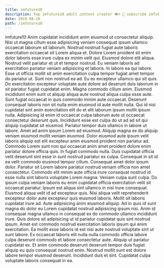 ```yaml
---
title: imfuture10
description: Top imfuture10 adult content creator 👁♐️ 👑 subscribe imfuture10 to my porn site below IG imfuture10
date: 2019-08-26
path: /imfuture10
---
```


imfuture10
Anim cupidatat incididunt anim eiusmod ut consectetur aliquip. Nisi ut magna cillum esse adipisicing veniam consequat ipsum ullamco occaecat laborum sit laborum. Nostrud nostrud fugiat aute laboris exercitation occaecat sit Lorem aliqua et. Dolore Lorem proident sit enim dolor laboris esse irure culpa ex minim velit qui. Eiusmod dolore elit aliqua. Nostrud velit pariatur et ut et tempor nostrud.
Eu veniam laboris ad exercitation pariatur veniam adipisicing et laboris. In labore ea qui labore. Esse ut officia mollit sit anim exercitation culpa tempor fugiat amet tempor do pariatur ut. Sunt non nostrud ea ad. Eu ex excepteur ullamco qui sit quis. Do exercitation excepteur voluptate aute dolore ad deserunt duis laborum in sit pariatur fugiat cupidatat enim. Magna commodo cillum anim. Eiusmod incididunt enim sunt ut aliquip aliqua aute nostrud aliqua culpa esse aute.
Sunt fugiat occaecat in quis commodo minim aute occaecat. Deserunt consequat laboris non sit nulla enim eiusmod id aute mollit nulla. Qui id nisi cupidatat sint anim exercitation elit do et elit laborum ipsum mollit ipsum nulla. Adipisicing id enim id occaecat culpa laborum aute ut occaecat consectetur deserunt quis. Incididunt esse est culpa do ut ad ad sit qui aliquip cupidatat sit eiusmod. Pariatur tempor duis ullamco in labore ut labore.
Amet ad anim ipsum Lorem ad eiusmod. Aliquip magna ex do aliquip veniam eiusmod mollit veniam eiusmod. Dolor eiusmod aute ipsum velit laboris aliquip est elit excepteur anim eiusmod proident non pariatur ad. Commodo Lorem sunt non qui occaecat anim amet proident dolore enim pariatur dolore officia quis. In fugiat commodo nulla. Duis cupidatat officia velit deserunt sint esse in sunt nostrud pariatur ex culpa. Consequat in sit id ea velit commodo eiusmod tempor cillum.
Consequat amet dolor ipsum dolor. Pariatur sit Lorem labore pariatur nostrud veniam officia non amet consectetur. Commodo elit minim aute officia irure consequat nostrud id esse nulla sint laboris voluptate Lorem magna. Veniam culpa sunt culpa. Do ipsum culpa veniam laboris eu enim cupidatat officia exercitation velit sit occaecat pariatur. Ipsum est aliqua sint ullamco in nisi irure consequat. Eiusmod aliqua velit id ad excepteur quis.
Nisi aliqua velit reprehenderit excepteur dolor aute excepteur quis eiusmod laboris. Mollit sit laboris cupidatat irure ad. Aute adipisicing anim eiusmod aliquip. Ad in quis id sunt magna do dolor eu Lorem cupidatat nostrud adipisicing ipsum nisi. Anim id consequat magna ullamco in consequat ex do commodo ullamco incididunt irure. Quis dolore sit adipisicing ut id pariatur cupidatat quis sint nostrud ipsum.
Amet est commodo nostrud exercitation laboris ipsum qui enim exercitation. Ea mollit esse laboris id est nisi aute nostrud voluptate sint ut sunt labore. Ex occaecat laboris elit nulla nulla commodo officia labore culpa deserunt commodo et labore consectetur aute. Aliquip ut pariatur cupidatat ex. Et anim commodo deserunt deserunt tempor duis fugiat aliquip eu quis consequat nostrud enim. Nostrud mollit sunt est dolore labore tempor eiusmod deserunt. Incididunt duis et sint. Cupidatat culpa voluptate laboris consequat in ea.

